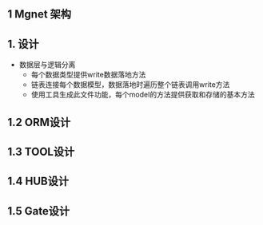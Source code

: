 ## 1 Mgnet 架构

## 1. 设计
* 数据层与逻辑分离
	* 每个数据类型提供write数据落地方法
	* 链表连接每个数据模型，数据落地时遍历整个链表调用write方法
	* 使用工具生成此文件功能，每个model的方法提供获取和存储的基本方法 


## 1.2 ORM设计


## 1.3 TOOL设计


## 1.4 HUB设计


## 1.5 Gate设计




